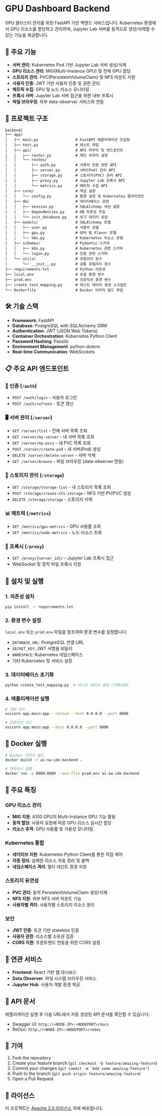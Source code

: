 # GPU Dashboard Backend

GPU 클러스터 관리를 위한 FastAPI 기반 백엔드 서비스입니다. Kubernetes 환경에서 GPU 리소스를 할당하고 관리하며, Jupyter Lab 서버를 동적으로 생성/삭제할 수 있는 기능을 제공합니다.

## 🚀 주요 기능

- **서버 관리**: Kubernetes Pod 기반 Jupyter Lab 서버 생성/삭제
- **GPU 리소스 관리**: MIG(Multi-Instance GPU) 및 전체 GPU 할당
- **스토리지 관리**: PVC(PersistentVolumeClaim) 및 NFS 마운트 지원
- **사용자 인증**: JWT 기반 사용자 인증 및 권한 관리
- **메트릭 수집**: GPU 및 노드 리소스 모니터링
- **프록시 서버**: Jupyter Lab 서버 접근을 위한 내부 프록시
- **파일 브라우징**: 외부 data-observer 서비스와 연동

## 📁 프로젝트 구조

```
backend/
├── app/
│   ├── main.py                 # FastAPI 애플리케이션 진입점
│   ├── test.py                 # 테스트 파일
│   ├── api/                    # API 라우터 및 엔드포인트
│   │   ├── router.py           # 메인 라우터 설정
│   │   └── routes/            
│   │       ├── auth.py         # 사용자 인증 관련 API
│   │       ├── server.py       # 서버(Pod) 관리 API
│   │       ├── storage.py      # 스토리지(PVC) 관리 API
│   │       ├── proxy.py        # Jupyter Lab 프록시 API
│   │       └── metrics.py      # 메트릭 수집 API
│   ├── core/                   # 핵심 설정
│   │   └── config.py           # 환경 설정 및 Kubernetes 클라이언트
│   ├── db/                     # 데이터베이스 관련
│   │   ├── session.py          # SQLAlchemy 세션 설정
│   │   ├── dependencies.py     # DB 의존성 주입
│   │   └── init_database.py    # 초기 데이터 로딩
│   ├── models/                 # SQLAlchemy 모델
│   │   ├── user.py             # 사용자 모델
│   │   ├── gpu.py              # GPU 및 Flavor 모델
│   │   └── k8s.py              # Kubernetes 리소스 모델
│   ├── schemas/                # Pydantic 스키마
│   │   ├── k8s.py              # Kubernetes 관련 스키마
│   │   └── login.py            # 인증 관련 스키마
│   └── utils/                  # 유틸리티 함수
│       └── __init__.py         # 공통 유틸리티 함수
├── requirements.txt            # Python 의존성
├── local.env                   # 로컬 환경 변수
├── prod.env                    # 프로덕션 환경 변수
├── create_test_mapping.py      # 테스트 데이터 생성 스크립트
└── Dockerfile                  # Docker 이미지 빌드 파일
```

## 🛠️ 기술 스택

- **Framework**: FastAPI
- **Database**: PostgreSQL with SQLAlchemy ORM
- **Authentication**: JWT (JSON Web Tokens)
- **Container Orchestration**: Kubernetes Python Client
- **Password Hashing**: Passlib
- **Environment Management**: python-dotenv
- **Real-time Communication**: WebSockets

## 📋 주요 API 엔드포인트

### 🔐 인증 (`/auth`)
- `POST /auth/login` - 사용자 로그인
- `POST /auth/refresh` - 토큰 갱신

### 🖥️ 서버 관리 (`/server`)
- `GET /server/list` - 전체 서버 목록 조회
- `GET /server/my-server` - 내 서버 목록 조회
- `GET /server/my-pvcs` - 내 PVC 목록 조회
- `POST /server/create-pod` - 새 서버(Pod) 생성
- `DELETE /server/delete-server` - 서버 삭제
- `GET /server/browse` - 파일 브라우징 (data-observer 연동)

### 💾 스토리지 관리 (`/storage`)
- `GET /storage/storage-list` - 내 스토리지 목록 조회
- `POST /storage/create-nfs-storage` - NFS 기반 PV/PVC 생성
- `DELETE /storage/storage` - 스토리지 삭제

### 📊 메트릭 (`/metrics`)
- `GET /metrics/gpu-metrics` - GPU 사용률 조회
- `GET /metrics/node-metrics` - 노드 리소스 조회

### 🔗 프록시 (`/proxy`)
- `GET /proxy/{server_id}/` - Jupyter Lab 프록시 접근
- WebSocket 및 정적 파일 프록시 지원

## 🔧 설치 및 실행

### 1. 의존성 설치
```bash
pip install -r requirements.txt
```

### 2. 환경 변수 설정
`local.env` 또는 `prod.env` 파일을 참조하여 환경 변수를 설정합니다:
- `DATABASE_URL`: PostgreSQL 연결 URL
- `SECRET_KEY`: JWT 서명용 비밀키
- `NAMESPACE`: Kubernetes 네임스페이스
- 기타 Kubernetes 및 서비스 설정

### 3. 데이터베이스 초기화
```bash
python create_test_mapping.py  # 테스트 데이터 생성 (선택사항)
```

### 4. 애플리케이션 실행
```bash
# 개발 모드
uvicorn app.main:app --reload --host 0.0.0.0 --port 8000

# 프로덕션 모드
uvicorn app.main:app --host 0.0.0.0 --port 8000
```

## 🐳 Docker 실행

```bash
# Docker 이미지 빌드
docker build -t ai-sw-ide-backend .

# 컨테이너 실행
docker run -p 8000:8000 --env-file prod.env ai-sw-ide-backend
```

## 🎯 주요 특징

### GPU 리소스 관리
- **MIG 지원**: A100 GPU의 Multi-Instance GPU 기능 활용
- **동적 할당**: 사용자 요청에 따른 GPU 리소스 실시간 할당
- **리소스 추적**: GPU 사용률 및 가용성 모니터링

### Kubernetes 통합
- **네이티브 지원**: Kubernetes Python Client를 통한 직접 제어
- **자동 정리**: 실패한 리소스 자동 정리 및 롤백
- **네임스페이스 격리**: 멀티 테넌트 환경 지원

### 스토리지 유연성
- **PVC 관리**: 동적 PersistentVolumeClaim 생성/삭제
- **NFS 지원**: 외부 NFS 서버 마운트 기능
- **사용자별 격리**: 사용자별 스토리지 리소스 분리

### 보안
- **JWT 인증**: 토큰 기반 stateless 인증
- **사용자 권한**: 리소스별 소유권 검증
- **CORS 지원**: 프론트엔드 연동을 위한 CORS 설정

## 🔗 연관 서비스

- **Frontend**: React 기반 웹 대시보드
- **Data Observer**: 파일 시스템 브라우징 서비스
- **Jupyter Hub**: 사용자 개발 환경 제공

## 📝 API 문서

애플리케이션 실행 후 다음 URL에서 자동 생성된 API 문서를 확인할 수 있습니다:
- Swagger UI: `http://<NODE-IP>:<NODEPORT>/docs`
- ReDoc: `http://<NODE-IP>:<NODEPORT>/redoc`

## 🤝 기여

1. Fork the repository
2. Create your feature branch (`git checkout -b feature/amazing-feature`)
3. Commit your changes (`git commit -m 'Add some amazing-feature'`)
4. Push to the branch (`git push origin feature/amazing-feature`)
5. Open a Pull Request

## 📄 라이선스

이 프로젝트는 [Apache 2.0 라이선스](LICENSE) 하에 배포됩니다. 